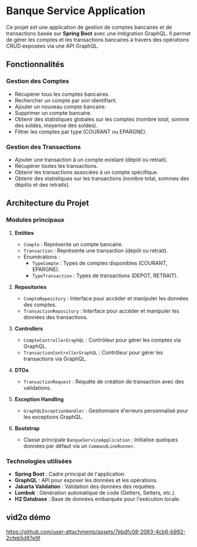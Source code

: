 # Banque Service Application

Ce projet est une application de gestion de comptes bancaires et de transactions basée sur **Spring Boot** avec une intégration GraphQL. Il permet de gérer les comptes et les transactions bancaires à travers des opérations CRUD exposées via une API GraphQL.

## Fonctionnalités

### Gestion des Comptes
- Récupérer tous les comptes bancaires.
- Rechercher un compte par son identifiant.
- Ajouter un nouveau compte bancaire.
- Supprimer un compte bancaire.
- Obtenir des statistiques globales sur les comptes (nombre total, somme des soldes, moyenne des soldes).
- Filtrer les comptes par type (COURANT ou EPARGNE).

### Gestion des Transactions
- Ajouter une transaction à un compte existant (dépôt ou retrait).
- Récupérer toutes les transactions.
- Obtenir les transactions associées à un compte spécifique.
- Obtenir des statistiques sur les transactions (nombre total, sommes des dépôts et des retraits).

## Architecture du Projet

### Modules principaux
1. **Entities**  
   - `Compte` : Représente un compte bancaire.
   - `Transaction` : Représente une transaction (dépôt ou retrait).
   - Énumérations :
     - `TypeCompte` : Types de comptes disponibles (COURANT, EPARGNE).
     - `TypeTransaction` : Types de transactions (DEPOT, RETRAIT).

2. **Repositories**  
   - `CompteRepository` : Interface pour accéder et manipuler les données des comptes.
   - `TransactionRepository` : Interface pour accéder et manipuler les données des transactions.

3. **Controllers**  
   - `CompteControllerGraphQL` : Contrôleur pour gérer les comptes via GraphQL.
   - `TransactionControllerGraphQL` : Contrôleur pour gérer les transactions via GraphQL.

4. **DTOs**  
   - `TransactionRequest` : Requête de création de transaction avec des validations.

5. **Exception Handling**  
   - `GraphQLExceptionHandler` : Gestionnaire d'erreurs personnalisé pour les exceptions GraphQL.

6. **Bootstrap**  
   - Classe principale `BanqueServiceApplication` : Initialise quelques données par défaut via un `CommandLineRunner`.

### Technologies utilisées
- **Spring Boot** : Cadre principal de l'application.
- **GraphQL** : API pour exposer les données et les opérations.
- **Jakarta Validation** : Validation des données des requêtes.
- **Lombok** : Génération automatique de code (Getters, Setters, etc.).
- **H2 Database** : Base de données embarquée pour l'exécution locale.

## vid2o démo 


https://github.com/user-attachments/assets/7ebdfc08-2063-4cb6-b992-2cfeb5d87e9f

